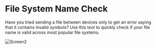 # File System Name Check

Have you tried sending a file between devices only to get an error saying that it contains invalid symbols? Use this tool to quickly check if your file name is valid across most popular file systems.

![Screen2](https://github.com/sfwtn/FileSystemNameCheck/assets/121581681/2b449033-c3b0-4138-a4e6-af06a74368b1)
